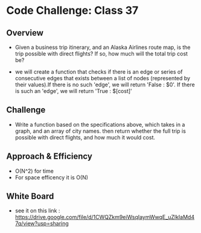 # Code Challenge: Class 37

## Overview
- Given a business trip itinerary, and an Alaska Airlines route map, is the trip possible with direct flights? If so, how much will the total trip cost be?


- we will create a function that checks if there is an edge or series of consecutive edges that exists between a list of nodes (represented by their values).If there is no such 'edge', we will return 'False : $0'.
If there is such an 'edge', we will return 'True : $[cost]'

## Challenge 
- Write a function based on the specifications above, which takes in a graph, and an array of city names. then return whether the full trip is possible with direct flights, and how much it would cost.

## Approach & Efficiency

- O(N^2) for time
- For space efficency it is O(N)

## White Board
- see it on this link : https://drive.google.com/file/d/1CWQZkm9eiWsqIaymWwqE_uZlkIaMd47q/view?usp=sharing